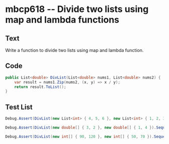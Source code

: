 # mbcp618 -- Divide two lists using map and lambda functions

## Text

Write a function to divide two lists using map and lambda function.

## Code

```csharp
public List<double> DivList(List<double> nums1, List<double> nums2) {
    var result = nums1.Zip(nums2, (x, y) => x / y);
    return result.ToList();
}
```

## Test List

```csharp
Debug.Assert(DivList(new List<int> { 4, 5, 6 }, new List<int> { 1, 2, 3 }).SequenceEqual(new List<double> { 4.0, 2.5, 2.0 }));
```

```csharp
Debug.Assert(DivList(new double[] { 3, 2 }, new double[] { 1, 4 }).SequenceEqual(new double[] { 3.0, 0.5 }));
```

```csharp
Debug.Assert(DivList(new int[] { 90, 120 }, new int[] { 50, 70 }).SequenceEqual(new double[] { 1.8, 1.7142857142857142 }));
```
